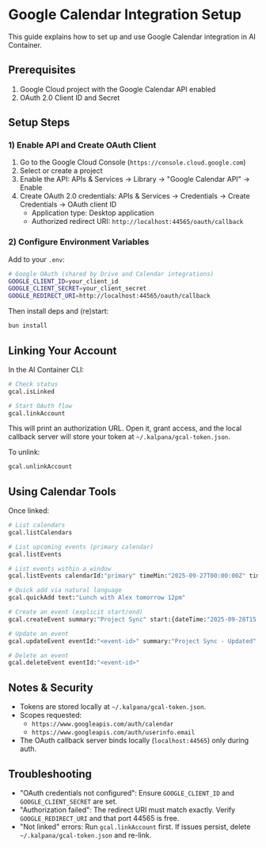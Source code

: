 # Google Calendar Integration Setup

This guide explains how to set up and use Google Calendar integration in AI Container.

## Prerequisites

1. Google Cloud project with the Google Calendar API enabled
2. OAuth 2.0 Client ID and Secret

## Setup Steps

### 1) Enable API and Create OAuth Client

1. Go to the Google Cloud Console (`https://console.cloud.google.com`)
2. Select or create a project
3. Enable the API: APIs & Services → Library → "Google Calendar API" → Enable
4. Create OAuth 2.0 credentials: APIs & Services → Credentials → Create Credentials → OAuth client ID
   - Application type: Desktop application
   - Authorized redirect URI: `http://localhost:44565/oauth/callback`

### 2) Configure Environment Variables

Add to your `.env`:

```bash
# Google OAuth (shared by Drive and Calendar integrations)
GOOGLE_CLIENT_ID=your_client_id
GOOGLE_CLIENT_SECRET=your_client_secret
GOOGLE_REDIRECT_URI=http://localhost:44565/oauth/callback
```

Then install deps and (re)start:

```bash
bun install
```

## Linking Your Account

In the AI Container CLI:

```bash
# Check status
gcal.isLinked

# Start OAuth flow
gcal.linkAccount
```

This will print an authorization URL. Open it, grant access, and the local callback server will store your token at `~/.kalpana/gcal-token.json`.

To unlink:

```bash
gcal.unlinkAccount
```

## Using Calendar Tools

Once linked:

```bash
# List calendars
gcal.listCalendars

# List upcoming events (primary calendar)
gcal.listEvents

# List events within a window
gcal.listEvents calendarId:"primary" timeMin:"2025-09-27T00:00:00Z" timeMax:"2025-09-30T23:59:59Z"

# Quick add via natural language
gcal.quickAdd text:"Lunch with Alex tomorrow 12pm"

# Create an event (explicit start/end)
gcal.createEvent summary:"Project Sync" start:{dateTime:"2025-09-28T15:00:00Z"} end:{dateTime:"2025-09-28T15:30:00Z"} attendees:[{email:"alex@example.com"}]

# Update an event
gcal.updateEvent eventId:"<event-id>" summary:"Project Sync - Updated"

# Delete an event
gcal.deleteEvent eventId:"<event-id>"
```

## Notes & Security

- Tokens are stored locally at `~/.kalpana/gcal-token.json`.
- Scopes requested:
  - `https://www.googleapis.com/auth/calendar`
  - `https://www.googleapis.com/auth/userinfo.email`
- The OAuth callback server binds locally (`localhost:44565`) only during auth.

## Troubleshooting

- "OAuth credentials not configured": Ensure `GOOGLE_CLIENT_ID` and `GOOGLE_CLIENT_SECRET` are set.
- "Authorization failed": The redirect URI must match exactly. Verify `GOOGLE_REDIRECT_URI` and that port 44565 is free.
- "Not linked" errors: Run `gcal.linkAccount` first. If issues persist, delete `~/.kalpana/gcal-token.json` and re-link.
